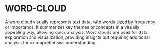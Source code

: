# WORD-CLOUD
A word cloud visually represents text data, with words sized by frequency or importance. It summarizes key themes or concepts in a visually appealing way, allowing quick analysis. Word clouds are used for data exploration and visualization, providing insights but requiring additional analysis for a comprehensive understanding.
